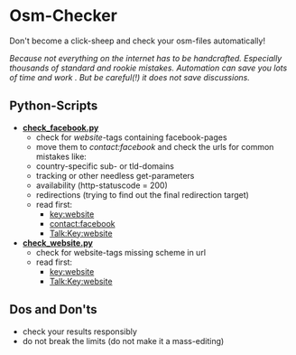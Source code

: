 # Osm-Checker
Don't become a click-sheep and check your osm-files automatically!

*Because not everything on the internet has to be handcrafted.
Especially thousands of standard and rookie mistakes.
Automation can save you lots of time and work .
But be careful(!) it does not save discussions.*

## Python-Scripts
- **[check_facebook.py](check_facebook.py "check_facebook.py")**
    - check for *website*-tags containing facebook-pages
    - move them to *contact:facebook* and check the urls for common mistakes like:
    - country-specific sub- or tld-domains
    - tracking or other needless get-parameters
    - availability (http-statuscode = 200)
    - redirections (trying to find out the final redirection target)
    - read first:
        - [key:website](https://wiki.openstreetmap.org/wiki/Key:website "key:website")
        - [contact:facebook](https://wiki.openstreetmap.org/wiki/Key:contact:facebook "contact:facebook")
        - [Talk:Key:website](https://wiki.openstreetmap.org/wiki/Talk:Key:website "Talk:Key:website")
- **[check_website.py](check_website.py "check_website.py")**
    - check for website-tags missing scheme in url
    - read first:
        - [key:website](https://wiki.openstreetmap.org/wiki/Key:website "key:website")
        - [Talk:Key:website](https://wiki.openstreetmap.org/wiki/Talk:Key:website "Talk:Key:website")


##  Dos and Don'ts 
- check your results responsibly
- do not break the limits (do not make it a mass-editing)